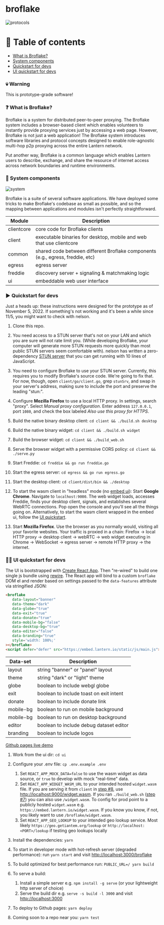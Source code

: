 # broflake
![protocols](https://user-images.githubusercontent.com/21117002/208517779-e86683e7-08c9-4c5f-8784-2e406a5b57c9.png)

# :compass: Table of contents
* [What is Broflake?](#question-what-is-broflake)
* [System components](#floppy_disk-system-components)
* [Quickstart for devs](#arrow_forward-quickstart-for-devs)
* [UI quickstart for devs](#nail_careart-ui-quickstart-for-devs)

### :skull: Warning
This is prototype-grade software!

### :question: What is Broflake?
Broflake is a system for distributed peer-to-peer proxying. The Broflake system includes a 
browser-based client which enables volunteers to instantly provide proxying services just by 
accessing a web page. However, Broflake is not just a web application! The Broflake system 
introduces software libraries and protocol concepts designed to enable role-agnostic multi-hop p2p 
proxying across the entire Lantern network.

Put another way, Broflake is a common language which enables Lantern users to describe, exchange,
and share the resource of internet access across network boundaries and runtime environments.


### :floppy_disk: System components
![system](https://user-images.githubusercontent.com/21117002/176231832-1c558546-8933-4e25-b8df-f60edb4ed6d5.png)

Broflake is a suite of several software applications. We have deployed some tricks to make 
Broflake's codebase as small as possible, and so the mapping between applications and modules isn't
perfectly straightforward.

| Module     | Description                                                                    |
|------------|--------------------------------------------------------------------------------|
| clientcore | core code for Broflake clients                                                 |
| client     | executable binaries for desktop, mobile and web that use clientcore            |
| common     | shared code between different Broflake components (e.g., egress, freddie, etc) |
| egress     | egress server                                                                  |
| freddie    | discovery server + signaling & matchmaking logic                               |
| ui         | embeddable web user interface                                                  |


### :arrow_forward: Quickstart for devs
Just a heads up: these instructions were designed for the prototype as of November 5, 2022. If 
something's not working and it's been a while since 11/5, you might want to check with nelson.

1. Clone this repo.

2. You need access to a STUN server that's not on your LAN and which you are sure will not rate
limit you. (While developing Broflake, your computer will generate more STUN requests more quickly 
than most public STUN servers seem comfortable with). nelson has written a zero-dependency 
[STUN server](https://github.com/noahlevenson/ministun) that you can get running with 10 lines of JavaScript.  

3. You need to configure Broflake to use your STUN server. Currently, this requires you to modify
Broflake's source code. We're going to fix that. For now, though, open `client/go/client.go`, grep 
`stunSrv`, and swap in your server's address, making sure to include the port and preserve the
leading "stun:".

4. Configure **Mozilla Firefox** to use a local HTTP proxy. In settings, search "proxy". Select 
*Manual proxy configuration*. Enter address `127.0.0.1`, port `1080`, and check the box labeled 
*Also use this proxy for HTTPS*.

5. Build the native binary desktop client: `cd client && ./build.sh desktop`

6. Build the native binary widget: `cd client && ./build.sh widget`

7. Build the browser widget: `cd client && ./build_web.sh`

8. Serve the browser widget with a permissive CORS policy: `cd client && ./serve.py`

9. Start Freddie: `cd freddie && go run freddie.go`

10. Start the egress server: `cd egress && go run egress.go`

11. Start the desktop client: `cd client/dist/bin && ./desktop`

12. To start the wasm client in "headless" mode (no [embed ui](#nail_careart-ui-quickstart-for-devs)): Start **Google Chrome**. Navigate to `localhost:9000`. The web widget loads, accesses Freddie, 
finds your desktop client, signals, and establishes several WebRTC connections. Pop open the console
and you'll see all the things going on. Alternatively, to start the wasm client wrapped in the embed ui, follow the [UI quickstart](#nail_careart-ui-quickstart-for-devs).

13. Start **Mozilla Firefox**. Use the browser as you normally would, visiting all your favorite
websites. Your traffic is proxied in a chain: Firefox -> local HTTP proxy -> desktop client -> 
webRTC -> web widget executing in Chrome -> WebSocket -> egress server -> remote HTTP proxy -> the internet. 

### :nail_care::art: UI quickstart for devs

The UI is bootstrapped with [Create React App](https://github.com/facebook/create-react-app). Then "re-wired" to build one single js bundle using [rewire](https://www.npmjs.com/package/rewire). The React app will bind to a custom `broflake` DOM el and render based on settings passed to the `data-features` attribute via stringified JSON:

```html
<broflake
   data-layout="banner"
   data-theme="dark"
   data-globe="true"
   data-exit="true"
   data-donate="true"
   data-mobile-bg="false"
   data-desktop-bg="true"
   data-editor="false"
   data-branding="true"
   style='width: 100%;'
></broflake>
<script defer="defer" src="https://embed.lantern.io/static/js/main.js"></script>
```

| Data-set  | Description                             |
|-----------|-----------------------------------------|
| layout    | string "banner" or "panel" layout       |
| theme     | string "dark" or "light" theme          |
| globe     | boolean to include webgl globe          |
| exit      | boolean to include toast on exit intent |
| donate    | boolean to include donate link          |
| mobile-bg | boolean to run on mobile background     |
| mobile-bg | boolean to run on desktop background    |
| editor    | boolean to include debug dataset editor |
| branding  | boolean to include logos                |

[Github pages live demo](https://embed.lantern.io)

1. Work from the ui dir: `cd ui`

2. Configure your .env file: `cp .env.example .env` 
   1. Set `REACT_APP_MOCK_DATA=false` to use the wasm widget as data source, or `true` to develop with mock "real-time" data.
   2. Set `REACT_APP_WIDGET_WASM_URL` to your intended hosted `widget.wasm` file. If you are serving it from `client` in [step #8](#arrow_forward-quickstart-for-devs), use [http://localhost:9000/widget.wasm](http://localhost:9000/widget.wasm). If you ran `./build_web.sh` ([step #7](#arrow_forward-quickstart-for-devs)) you can also use `/widget.wasm`. To config for prod point to a publicly hosted `widget.wasm` e.g. `https://embed.lantern.io/widget.wasm`. If you know you know, if not, you likely want to use `/broflake/widget.wasm`.
   3. Set `REACT_APP_GEO_LOOKUP` to your intended geo lookup service. Most likely `https://geo.getiantem.org/lookup` or `http://localhost:<PORT>/lookup` if testing geo lookups locally

3. Install the dependencies: `yarn`

4. To start in developer mode with hot-refresh server (degraded performance): run `yarn start` and visit [http://localhost:3000/broflake](http://localhost:3000/broflake)

5. To build optimized for best performance run: `PUBLIC_URL=/ yarn build`

6. To serve a build:
   1. Install a simple server e.g. `npm install -g serve` (or your lightweight http server of choice)
   2. Serve the build dir e.g. `serve -s build -l 3000` and visit [http://localhost:3000](http://localhost:3000)

7. To deploy to Github pages: `yarn deploy`

8. Coming soon to a repo near you: `yarn test`
